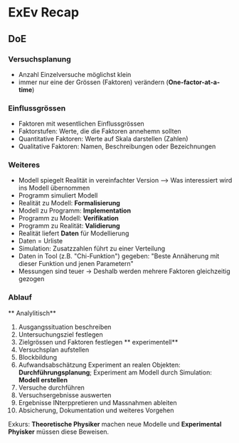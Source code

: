 # ExEv Recap

## DoE

### Versuchsplanung
* Anzahl Einzelversuche möglichst klein
* immer nur eine der Grössen (Faktoren) verändern (**One-factor-at-a-time**)

### Einflussgrössen
* Faktoren mit wesentlichen Einflussgrössen
* Faktorstufen: Werte, die die Faktoren annehemn sollten
* Quantitative Faktoren: Werte auf Skala darstellen (Zahlen)
* Qualitative Faktoren: Namen, Beschreibungen oder Bezeichnungen

### Weiteres
* Modell spiegelt Realität in vereinfachter Version --> Was interessiert wird ins Modell übernommen
* Programm simuliert Modell
* Realität zu Modell: **Formalisierung**
* Modell zu Programm: **Implementation**
* Programm zu Modell: **Verifikation**
* Programm zu Realität: **Validierung**
* Realität liefert **Daten** für Modellierung
* Daten = Urliste
* Simulation: Zusatzzahlen führt zu einer Verteilung 
* Daten in Tool (z.B. "Chi-Funktion") gegeben: "Beste Annäherung mit dieser Funktion und jenen Parametern"
* Messungen sind teuer -> Deshalb werden mehrere Faktoren gleichzeitig gezogen

### Ablauf
** Analylitisch**
1. Ausgangssituation beschreiben
2. Untersuchungsziel festlegen
3. Zielgrössen und Faktoren festlegen
** experimentell**
1. Versuchsplan aufstellen
2. Blockbildung
3. Aufwandsabschätzung
Experiment an realen Objekten: **Durchführungsplanung**; Experiment am Modell durch Simulation: **Modell erstellen**
4. Versuche durchführen
5. Versuchsergebnisse auswerten
6. Ergebnisse INterppretieren und Massnahmen ableiten
7. Absicherung, Dokumentation und weiteres Vorgehen

Exkurs: **Theoretische Physiker** machen neue Modelle und **Experimental Phyisker** müssen diese Beweisen. 

